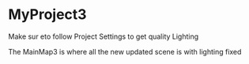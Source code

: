 # MyProject3

Make sur eto follow Project Settings to get quality Lighting 

The MainMap3 is where all the new updated scene is with lighting fixed

